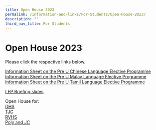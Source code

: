 ```yaml
---
title: Open House 2023
permalink: /information-and-links/For-Students/Open-House-2023/
description: ""
third_nav_title: For Students
---
```

Open House 2023
===============

Please click the respective links below.  
  
[Information Sheet on the Pre U Chinese Language Elective Programme](/files/Information%20Sheet%20on%20the%20Pre-U%20Chinese%20Language%20Elective%20Programme.pdf) <br>
[Information Sheet on the Pre U Malay Language Elective Programme](/files/Information%20Sheet%20on%20the%20Pre-U%20Malay%20Language%20Elective%20Programme.pdf) <br>
[Information Sheet on the Pre U Tamil Language Elective Programme](/files/Information%20Sheet%20on%20the%20Pre-%20U%20Tamil%20Language%20Elective%20Programme.pdf)
  
[LEP Briefing slides](/files/LEP%20Briefings_Consolidated%20Info.pdf)
  
Open House for:  
[DHS](https://bedoksouthsec.moe.edu.sg/qql/slot/u755/Information%20and%20Links/For%20Students/DHS%20Open%20House%20Poster%20to%20Schools.jpeg)  
[TJC](https://bedoksouthsec.moe.edu.sg/qql/slot/u755/Information%20and%20Links/For%20Students/TJC.JPG)  
[RVHS](https://bedoksouthsec.moe.edu.sg/qql/slot/u755/Information%20and%20Links/For%20Students/RVHS%20JC%20Open%20House%20Poster.jpg)  
[Poly and JC](https://bedoksouthsec.moe.edu.sg/qql/slot/u755/Information%20and%20Links/For%20Students/2023%20Open%20House%20Schedule_PolyJC.pdf)